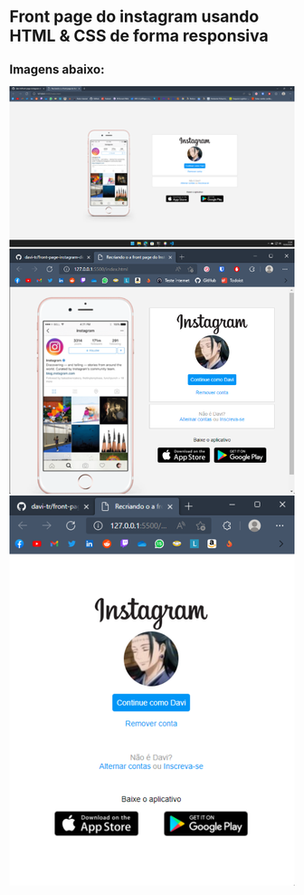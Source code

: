 
# Front page do instagram usando HTML & CSS de forma responsiva
## Imagens abaixo:

<img src = "https://raw.githubusercontent.com/davi-tr/front-page-instagram-dio/main/print2.png"/>

<img src = "https://raw.githubusercontent.com/davi-tr/front-page-instagram-dio/main/print1.png"/>

<img src = "https://raw.githubusercontent.com/davi-tr/front-page-instagram-dio/main/print3.png"/>
